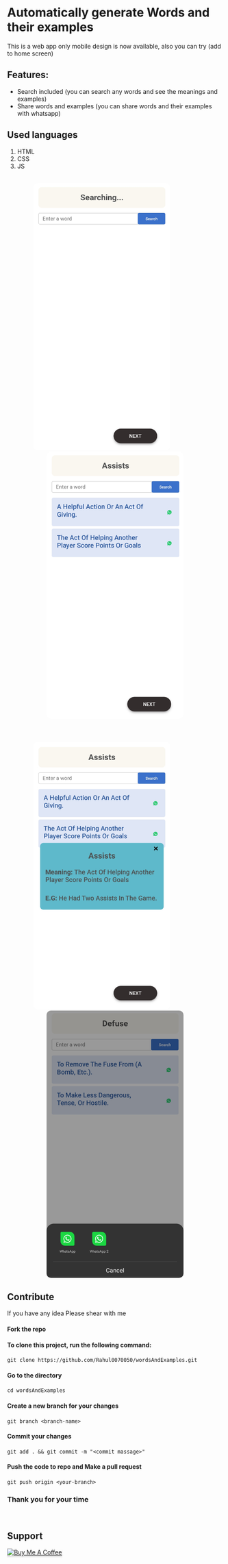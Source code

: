 # Automatically generate Words and their examples

This is a web app only mobile design is now available, also you can try (add to home screen)

## Features:

* Search included (you can search any words and see the meanings and examples)
* Share words and examples (you can share words and their examples with whatsapp)

## Used languages
 1. HTML
 2. CSS
 3. JS

<br/>
<div align="center">
    <img src="images/image002.jpg" alt="" style="width: 20rem;height: 39rem;border-radius: 10px;">&nbsp;&nbsp;&nbsp;&nbsp;&nbsp;&nbsp;&nbsp;&nbsp;&nbsp;&nbsp;&nbsp;&nbsp;&nbsp;&nbsp;&nbsp;&nbsp;
    <img src="images/image005.png" alt="" style="width: 20rem;height: 39rem;border-radius: 10px;">
</div>
<br/>
<br/>
<br/>
<div align="center">
    <img src="images/image001.jpg" alt="" style="width: 20rem;height: 39rem;border-radius: 10px;">&nbsp;&nbsp;&nbsp;&nbsp;&nbsp;&nbsp;&nbsp;&nbsp;&nbsp;&nbsp;&nbsp;&nbsp;&nbsp;&nbsp;&nbsp;&nbsp;
    <img src="images/image004.jpg" alt="" style="width: 20rem;height: 39rem;border-radius: 10px;">
</div>

## Contribute

If you have any idea Please shear with me

#### Fork the repo

#### To clone this project, run the following command:
```git
git clone https://github.com/Rahul0070050/wordsAndExamples.git
```

#### Go to the directory
```git
cd wordsAndExamples
```

#### Create a new branch for your changes
```git
git branch <branch-name>
```

#### Commit your changes
```git
git add . && git commit -m "<commit massage>"
```

#### Push the code to repo and Make a pull request
```git
git push origin <your-branch>
```

### Thank you for your time

<br/>

## Support

<a href="https://www.buymeacoffee.com/rahulor0070050" target="_blank"><img src="https://www.buymeacoffee.com/assets/img/custom_images/purple_img.png" alt="Buy Me A Coffee" style="height: 41px !important;width: 174px !important;box-shadow: 0px 3px 2px 0px rgba(190, 190, 190, 0.5) !important;-webkit-box-shadow: 0px 3px 2px 0px rgba(190, 190, 190, 0.5) !important;" ></a>
